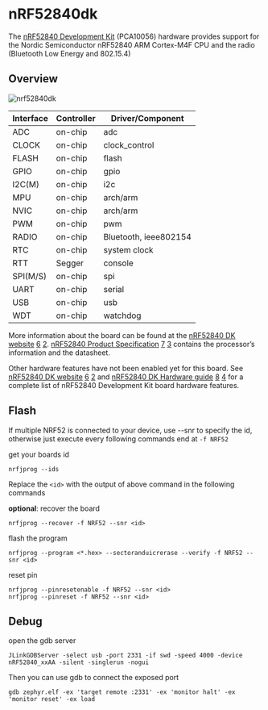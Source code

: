 # nRF52840dk



The [nRF52840 Development Kit](https://docs.zephyrproject.org/latest/boards/nordic/nrf52840dk/doc/index.html) (PCA10056) hardware provides support for the Nordic Semiconductor nRF52840 ARM Cortex-M4F CPU and the radio (Bluetooth Low Energy and 802.15.4)

## Overview

![nrf52840dk](https://docs.zephyrproject.org/latest/_images/nrf52840dk_nrf52840.jpg)

| Interface | Controller | Driver/Component      |
| --------- | ---------- | --------------------- |
| ADC       | on-chip    | adc                   |
| CLOCK     | on-chip    | clock_control         |
| FLASH     | on-chip    | flash                 |
| GPIO      | on-chip    | gpio                  |
| I2C(M)    | on-chip    | i2c                   |
| MPU       | on-chip    | arch/arm              |
| NVIC      | on-chip    | arch/arm              |
| PWM       | on-chip    | pwm                   |
| RADIO     | on-chip    | Bluetooth, ieee802154 |
| RTC       | on-chip    | system clock          |
| RTT       | Segger     | console               |
| SPI(M/S)  | on-chip    | spi                   |
| UART      | on-chip    | serial                |
| USB       | on-chip    | usb                   |
| WDT       | on-chip    | watchdog              |

More information about the board can be found at the [nRF52840 DK website](https://www.nordicsemi.com/Software-and-Tools/Development-Kits/nRF52840-DK) [6](https://docs.zephyrproject.org/latest/boards/nordic/nrf52840dk/doc/index.html#id17) [2](https://docs.zephyrproject.org/latest/boards/nordic/nrf52840dk/doc/index.html#id7). [nRF52840 Product Specification](https://docs.nordicsemi.com/bundle/ps_nrf52840/page/keyfeatures_html5.html) [7](https://docs.zephyrproject.org/latest/boards/nordic/nrf52840dk/doc/index.html#id20) [3](https://docs.zephyrproject.org/latest/boards/nordic/nrf52840dk/doc/index.html#id10) contains the processor’s information and the datasheet.

Other hardware features have not been enabled yet for this board. See [nRF52840 DK website](https://www.nordicsemi.com/Software-and-Tools/Development-Kits/nRF52840-DK) [6](https://docs.zephyrproject.org/latest/boards/nordic/nrf52840dk/doc/index.html#id17) [2](https://docs.zephyrproject.org/latest/boards/nordic/nrf52840dk/doc/index.html#id7) and [nRF52840 DK Hardware guide](https://docs.nordicsemi.com/bundle/ug_nrf52840_dk/page/UG/dk/intro.html) [8](https://docs.zephyrproject.org/latest/boards/nordic/nrf52840dk/doc/index.html#id23) [4](https://docs.zephyrproject.org/latest/boards/nordic/nrf52840dk/doc/index.html#id13) for a complete list of nRF52840 Development Kit board hardware features.

## Flash

If multiple NRF52 is connected to your device, use --snr to specify the id, otherwise just execute every following commands end at `-f NRF52`

get your boards id

```shell
nrfjprog --ids
```

Replace the `<id>` with the output of above command in the following commands 

**optional**: recover the board

```shell
nrfjprog --recover -f NRF52 --snr <id>
```

flash the program

```shell
nrfjprog --program <*.hex> --sectoranduicrerase --verify -f NRF52 --snr <id>
```

reset pin 

```shell
nrfjprog --pinresetenable -f NRF52 --snr <id>
nrfjprog --pinreset -f NRF52 --snr <id>
```



## Debug

open the gdb server 

```shell
JLinkGDBServer -select usb -port 2331 -if swd -speed 4000 -device nRF52840_xxAA -silent -singlerun -nogui
```

Then you can use gdb to connect the exposed port 

```shell
gdb zephyr.elf -ex 'target remote :2331' -ex 'monitor halt' -ex 'monitor reset' -ex load
```

